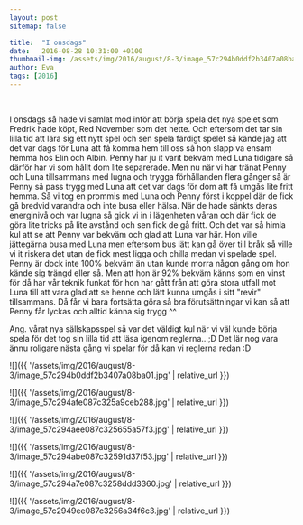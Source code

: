 ```yaml
---
layout: post
sitemap: false

title:  "I onsdags"
date:   2016-08-28 10:31:00 +0100
thumbnail-img: /assets/img/2016/august/8-3/image_57c294b0ddf2b3407a08ba01.jpg
author: Eva
tags: [2016]
---
```


 




I onsdags så hade vi samlat mod inför att börja spela det nya spelet som Fredrik hade köpt, Red November som det hette. Och eftersom det tar sin lilla tid att lära sig ett nytt spel och sen spela färdigt spelet så kände jag att det var dags för Luna att få komma hem till oss så hon slapp va ensam hemma hos Elin och Albin. Penny har ju it varit bekväm med Luna tidigare så därför har vi som hållt dom lite separerade. Men nu när vi har tränat Penny och Luna tillsammans med lugna och trygga förhållanden flera gånger så är Penny så pass trygg med Luna att det var dags för dom att få umgås lite fritt hemma. Så vi tog en prommis med Luna och Penny först i koppel där de fick gå bredvid varandra och inte busa eller hälsa. När de hade sänkts deras energinivå och var lugna så gick vi in i lägenheten våran och där fick de göra lite tricks på lite avstånd och sen fick de gå fritt. Och det var så himla kul att se att Penny var bekväm och glad att Luna var här. Hon ville jättegärna busa med Luna men eftersom bus lätt kan gå över till bråk så ville vi it riskera det utan de fick mest ligga och chilla medan vi spelade spel. Penny är dock inte 100% bekväm än utan kunde morra någon gång om hon kände sig trängd eller så. Men att hon är 92% bekväm känns som en vinst för då har vår teknik funkat för hon har gått från att göra stora utfall mot Luna till att vara glad att se henne och lätt kunna umgås i sitt "revir" tillsammans. Då får vi bara fortsätta göra så bra förutsättningar vi kan så att Penny får lyckas och alltid känna sig trygg ^^ 

Ang. vårat nya sällskapsspel så var det väldigt kul när vi väl kunde börja spela för det tog sin lilla tid att läsa igenom reglerna...;D Det lär nog vara ännu roligare nästa gång vi spelar för då kan vi reglerna redan :D

![]({{ '/assets/img/2016/august/8-3/image_57c294b0ddf2b3407a08ba01.jpg'  | relative_url }})

![]({{ '/assets/img/2016/august/8-3/image_57c294afe087c325a9ceb288.jpg'  | relative_url }})

![]({{ '/assets/img/2016/august/8-3/image_57c294aee087c325655a57f3.jpg'  | relative_url }})

![]({{ '/assets/img/2016/august/8-3/image_57c294abe087c32591d37f53.jpg'  | relative_url }})

![]({{ '/assets/img/2016/august/8-3/image_57c294a7e087c3258ddd3360.jpg'  | relative_url }})

![]({{ '/assets/img/2016/august/8-3/image_57c2949ee087c3256a34f6c3.jpg'  | relative_url }})

